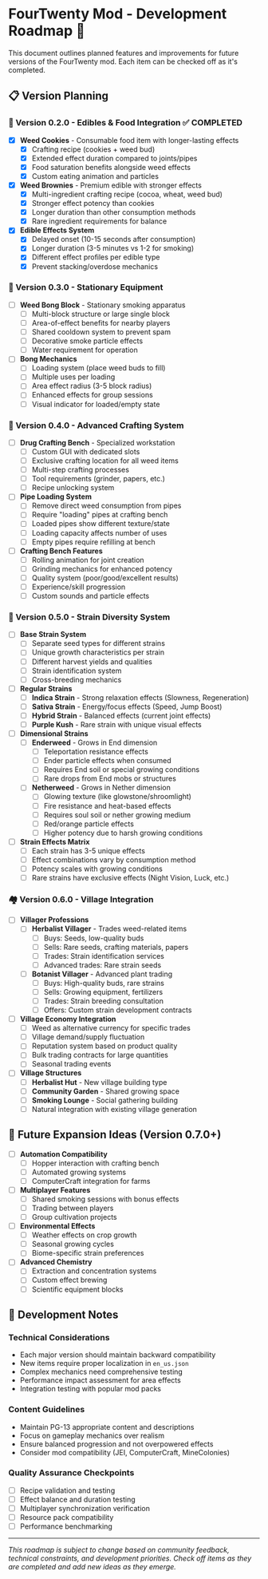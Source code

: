 # FourTwenty Mod - Development Roadmap 🌿

This document outlines planned features and improvements for future versions of the FourTwenty mod. Each item can be checked off as it's completed.

## 📋 Version Planning

### 🍪 Version 0.2.0 - Edibles & Food Integration ✅ COMPLETED
- [x] **Weed Cookies** - Consumable food item with longer-lasting effects
  - [x] Crafting recipe (cookies + weed bud)
  - [x] Extended effect duration compared to joints/pipes
  - [x] Food saturation benefits alongside weed effects
  - [x] Custom eating animation and particles

- [x] **Weed Brownies** - Premium edible with stronger effects
  - [x] Multi-ingredient crafting recipe (cocoa, wheat, weed bud)
  - [x] Stronger effect potency than cookies
  - [x] Longer duration than other consumption methods
  - [x] Rare ingredient requirements for balance

- [x] **Edible Effects System**
  - [x] Delayed onset (10-15 seconds after consumption)
  - [x] Longer duration (3-5 minutes vs 1-2 for smoking)
  - [x] Different effect profiles per edible type
  - [x] Prevent stacking/overdose mechanics

### 🏺 Version 0.3.0 - Stationary Equipment
- [ ] **Weed Bong Block** - Stationary smoking apparatus
  - [ ] Multi-block structure or large single block
  - [ ] Area-of-effect benefits for nearby players
  - [ ] Shared cooldown system to prevent spam
  - [ ] Decorative smoke particle effects
  - [ ] Water requirement for operation

- [ ] **Bong Mechanics**
  - [ ] Loading system (place weed buds to fill)
  - [ ] Multiple uses per loading
  - [ ] Area effect radius (3-5 block radius)
  - [ ] Enhanced effects for group sessions
  - [ ] Visual indicator for loaded/empty state

### 🔬 Version 0.4.0 - Advanced Crafting System
- [ ] **Drug Crafting Bench** - Specialized workstation
  - [ ] Custom GUI with dedicated slots
  - [ ] Exclusive crafting location for all weed items
  - [ ] Multi-step crafting processes
  - [ ] Tool requirements (grinder, papers, etc.)
  - [ ] Recipe unlocking system

- [ ] **Pipe Loading System**
  - [ ] Remove direct weed consumption from pipes
  - [ ] Require "loading" pipes at crafting bench
  - [ ] Loaded pipes show different texture/state
  - [ ] Loading capacity affects number of uses
  - [ ] Empty pipes require refilling at bench

- [ ] **Crafting Bench Features**
  - [ ] Rolling animation for joint creation
  - [ ] Grinding mechanics for enhanced potency
  - [ ] Quality system (poor/good/excellent results)
  - [ ] Experience/skill progression
  - [ ] Custom sounds and particle effects

### 🌈 Version 0.5.0 - Strain Diversity System
- [ ] **Base Strain System**
  - [ ] Separate seed types for different strains
  - [ ] Unique growth characteristics per strain
  - [ ] Different harvest yields and qualities
  - [ ] Strain identification system
  - [ ] Cross-breeding mechanics

- [ ] **Regular Strains**
  - [ ] **Indica Strain** - Strong relaxation effects (Slowness, Regeneration)
  - [ ] **Sativa Strain** - Energy/focus effects (Speed, Jump Boost)
  - [ ] **Hybrid Strain** - Balanced effects (current joint effects)
  - [ ] **Purple Kush** - Rare strain with unique visual effects

- [ ] **Dimensional Strains**
  - [ ] **Enderweed** - Grows in End dimension
    - [ ] Teleportation resistance effects
    - [ ] Ender particle effects when consumed
    - [ ] Requires End soil or special growing conditions
    - [ ] Rare drops from End mobs or structures

  - [ ] **Netherweed** - Grows in Nether dimension
    - [ ] Glowing texture (like glowstone/shroomlight)
    - [ ] Fire resistance and heat-based effects
    - [ ] Requires soul soil or nether growing medium
    - [ ] Red/orange particle effects
    - [ ] Higher potency due to harsh growing conditions

- [ ] **Strain Effects Matrix**
  - [ ] Each strain has 3-5 unique effects
  - [ ] Effect combinations vary by consumption method
  - [ ] Potency scales with growing conditions
  - [ ] Rare strains have exclusive effects (Night Vision, Luck, etc.)

### 🏘️ Version 0.6.0 - Village Integration
- [ ] **Villager Professions**
  - [ ] **Herbalist Villager** - Trades weed-related items
    - [ ] Buys: Seeds, low-quality buds
    - [ ] Sells: Rare seeds, crafting materials, papers
    - [ ] Trades: Strain identification services
    - [ ] Advanced trades: Rare strain seeds

  - [ ] **Botanist Villager** - Advanced plant trading
    - [ ] Buys: High-quality buds, rare strains
    - [ ] Sells: Growing equipment, fertilizers
    - [ ] Trades: Strain breeding consultation
    - [ ] Offers: Custom strain development contracts

- [ ] **Village Economy Integration**
  - [ ] Weed as alternative currency for specific trades
  - [ ] Village demand/supply fluctuation
  - [ ] Reputation system based on product quality
  - [ ] Bulk trading contracts for large quantities
  - [ ] Seasonal trading events

- [ ] **Village Structures**
  - [ ] **Herbalist Hut** - New village building type
  - [ ] **Community Garden** - Shared growing space
  - [ ] **Smoking Lounge** - Social gathering building
  - [ ] Natural integration with existing village generation

## 🔮 Future Expansion Ideas (Version 0.7.0+)
- [ ] **Automation Compatibility**
  - [ ] Hopper interaction with crafting bench
  - [ ] Automated growing systems
  - [ ] ComputerCraft integration for farms

- [ ] **Multiplayer Features**
  - [ ] Shared smoking sessions with bonus effects
  - [ ] Trading between players
  - [ ] Group cultivation projects

- [ ] **Environmental Effects**
  - [ ] Weather effects on crop growth
  - [ ] Seasonal growing cycles
  - [ ] Biome-specific strain preferences

- [ ] **Advanced Chemistry**
  - [ ] Extraction and concentration systems
  - [ ] Custom effect brewing
  - [ ] Scientific equipment blocks

## 📝 Development Notes

### Technical Considerations
- Each major version should maintain backward compatibility
- New items require proper localization in `en_us.json`
- Complex mechanics need comprehensive testing
- Performance impact assessment for area effects
- Integration testing with popular mod packs

### Content Guidelines
- Maintain PG-13 appropriate content and descriptions
- Focus on gameplay mechanics over realism
- Ensure balanced progression and not overpowered effects
- Consider mod compatibility (JEI, ComputerCraft, MineColonies)

### Quality Assurance Checkpoints
- [ ] Recipe validation and testing
- [ ] Effect balance and duration testing
- [ ] Multiplayer synchronization verification
- [ ] Resource pack compatibility
- [ ] Performance benchmarking

---

*This roadmap is subject to change based on community feedback, technical constraints, and development priorities. Check off items as they are completed and add new ideas as they emerge.*
